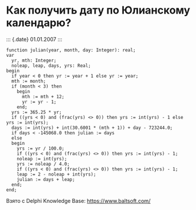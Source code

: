 Как получить дату по Юлианскому календарю?
==========================================

::: {.date}
01.01.2007
:::

    function julian(year, month, day: Integer): real;
    var
      yr, mth: Integer;
      noleap, leap, days, yrs: Real;
    begin
      if year < 0 then yr := year + 1 else yr := year;
      mth := month;
      if (month < 3) then
        begin
          mth := mth + 12;
          yr := yr - 1;
        end;
      yrs := 365.25 * yr;
      if ((yrs < 0) and (frac(yrs) <> 0)) then yrs := int(yrs) - 1 else yrs := int(yrs);
      days := int(yrs) + int(30.6001 * (mth + 1)) + day - 723244.0;
      if days < -145068.0 then julian := days
      else
      begin
        yrs := yr / 100.0;
        if ((yrs < 0) and (frac(yrs) <> 0)) then yrs := int(yrs) - 1;
        noleap := int(yrs);
        yrs := noleap / 4.0;
        if ((yrs < 0) and (frac(yrs) <> 0)) then yrs := int(yrs) - 1;
        leap := 2 - noleap + int(yrs);
        julian := days + leap;
      end;
    end;

Взято с Delphi Knowledge Base: <https://www.baltsoft.com/>
